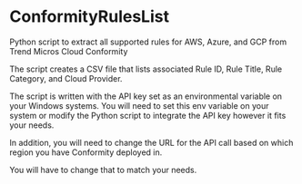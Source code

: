 # ConformityRulesList
Python script to extract all supported rules for AWS, Azure, and GCP from Trend Micros Cloud Conformity

The script creates a CSV file that lists associated Rule ID, Rule Title, Rule Category, and Cloud Provider. 

The script is written with the API key set as an environmental variable on your Windows systems. You will need to
set this env variable on your system or modify the Python script to integrate the API key however it 
fits your needs. 

In addition, you will need to change the URL for the API call based on which region you have Conformity
deployed in. 

You will have to change that to match your needs.


 
